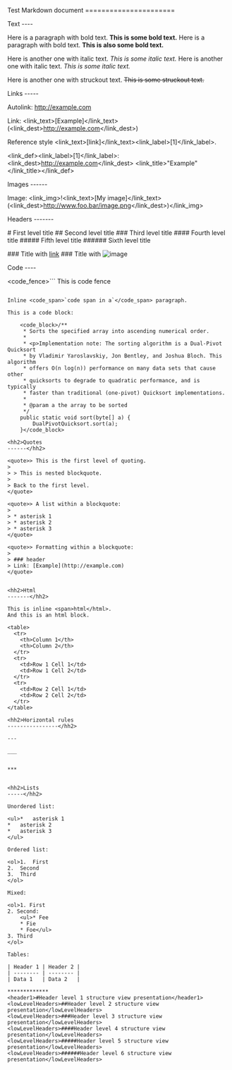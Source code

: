 <hh1>Test Markdown document
======================</hh1>

<hh2>Text
----</hh2>

Here is a paragraph with bold text. <bold><boldm>**</boldm>This is some bold text.<boldm>**</boldm></bold> Here is a
paragraph with bold text. <bold><boldm>__</boldm>This is also some bold text.<boldm>__</boldm></bold>

Here is another one with italic text. <italic><italicm>*</italicm>This is some italic text.<italicm>*</italicm></italic> Here is
another one with italic text. <italic><italicm>_</italicm>This is some italic text.<italicm>_</italicm></italic>

Here is another one with struckout text. <strike>~~This is some struckout text.~~</strike>


<hh2>Links
-----</hh2>

Autolink: <alink><http://example.com></alink>

Link: <link_text>[Example]</link_text>(<link_dest>http://example.com</link_dest>)

Reference style <link_text>[link]</link_text><link_label>[1]</link_label>.

<link_def><link_label>[1]</link_label>: <link_dest>http://example.com</link_dest>  <link_title>"Example"</link_title></link_def>


<hh2>Images
------</hh2>

Image: <link_img>!<link_text>[My image]</link_text>(<link_dest>http://www.foo.bar/image.png</link_dest>)</link_img>

<hh2>Headers
-------</hh2>

<hh1># First level title</hh1>
<hh2>## Second level title</hh2>
<hh3>### Third level title</hh3>
<hh4>#### Fourth level title</hh4>
<hh5>##### Fifth level title</hh5>
<hh6>###### Sixth level title</hh6>

<hh3>### Title with [link](http://localhost)</hh3>
<hh3>### Title with ![image](http://localhost)</hh3>

<hh2>Code
----</hh2>

<code_fence>```
This
  is
    code
      fence
```</code_fence>

Inline <code_span>`code span in a`</code_span> paragraph.

This is a code block:

    <code_block>/**
     * Sorts the specified array into ascending numerical order.
     *
     * <p>Implementation note: The sorting algorithm is a Dual-Pivot Quicksort
     * by Vladimir Yaroslavskiy, Jon Bentley, and Joshua Bloch. This algorithm
     * offers O(n log(n)) performance on many data sets that cause other
     * quicksorts to degrade to quadratic performance, and is typically
     * faster than traditional (one-pivot) Quicksort implementations.
     *
     * @param a the array to be sorted
     */
    public static void sort(byte[] a) {
        DualPivotQuicksort.sort(a);
    }</code_block>

<hh2>Quotes
------</hh2>

<quote>> This is the first level of quoting.
>
> > This is nested blockquote.
>
> Back to the first level.
</quote>

<quote>> A list within a blockquote:
>
> *	asterisk 1
> *	asterisk 2
> *	asterisk 3
</quote>

<quote>> Formatting within a blockquote:
>
> ### header
> Link: [Example](http://example.com)
</quote>


<hh2>Html
-------</hh2>

This is inline <span>html</html>.
And this is an html block.

<table>
  <tr>
    <th>Column 1</th>
    <th>Column 2</th>
  </tr>
  <tr>
    <td>Row 1 Cell 1</td>
    <td>Row 1 Cell 2</td>
  </tr>
  <tr>
    <td>Row 2 Cell 1</td>
    <td>Row 2 Cell 2</td>
  </tr>
</table>

<hh2>Horizontal rules
----------------</hh2>

---

___


***


<hh2>Lists
-----</hh2>

Unordered list:

<ul>*	asterisk 1
*	asterisk 2
*	asterisk 3
</ul>

Ordered list:

<ol>1.	First
2.	Second
3.	Third
</ol>

Mixed:

<ol>1. First
2. Second:
	<ul>* Fee
	* Fie
	* Foe</ul>
3. Third
</ol>

Tables:

| Header 1 | Header 2 |
| -------- | -------- |
| Data 1   | Data 2   |

*************
<header1>#Header level 1 structure view presentation</header1>
<lowLevelHeaders>##Header level 2 structure view presentation</lowLevelHeaders>
<lowLevelHeaders>###Header level 3 structure view presentation</lowLevelHeaders>
<lowLevelHeaders>####Header level 4 structure view presentation</lowLevelHeaders>
<lowLevelHeaders>#####Header level 5 structure view presentation</lowLevelHeaders>
<lowLevelHeaders>######Header level 6 structure view presentation</lowLevelHeaders>
